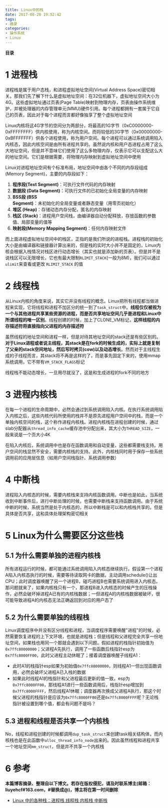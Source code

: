 ```yaml
---
title: Linux中的栈
date: 2017-08-20 19:52:42
tags: 
- 摘录
categories: 
- 操作系统
- Linux
---
```


__目录__

<!-- toc -->
<!--more-->

# 1 进程栈

进程栈是属于用户态栈，和进程虚拟地址空间(Virtual Address Space)密切相关。那我们先了解下什么是虚拟地址空间：在32位机器下，虚拟地址空间大小为4G。这些虚拟地址通过页表(Page Table)映射到物理内存，页表由操作系统维护，并被处理器的内存管理单元(MMU)硬件引用。每个进程都拥有一套属于它自己的页表，因此对于每个进程而言都好像独享了整个虚拟地址空间

Linux内核将这4G字节的空间分为两部分，将最高的1G字节（0xC0000000-0xFFFFFFFF）供内核使用，称为内核空间。而将较低的3G字节（0x00000000-0xBFFFFFFF）供各个进程使用，称为用户空间。每个进程可以通过系统调用陷入内核态，因此内核空间是由所有进程共享的。虽然说内核和用户态进程占用了这么大地址空间，但是并不意味它们使用了这么多物理内存，仅表示它可以支配这么大的地址空间。它们是根据需要，将物理内存映射到虚拟地址空间中使用

Linux对进程地址空间有个标准布局，地址空间中由各个不同的内存段组成(Memory Segment)，主要的内存段如下：

1. __程序段(Text Segment)__：可执行文件代码的内存映射
1. __数据段 (Data Segment)__：可执行文件的已初始化全局变量的内存映射
1. __BSS段 (BSS Segment)__：未初始化的全局变量或者静态变量（用零页初始化）
1. __堆区 (Heap)__：存储动态内存分配，匿名的内存映射
1. __栈区 (Stack)__：进程用户空间栈，由编译器自动分配释放，存放函数的参数值、局部变量的值等
1. __映射段(Memory Mapping Segment)__：任何内存映射文件

而上面进程虚拟地址空间中的栈区，正指的是我们所说的进程栈。进程栈的初始化大小是由编译器和链接器计算出来的，但是栈的实时大小并不是固定的，Linux内核会根据入栈情况对栈区进行动态增长（其实也就是添加新的页表）。但是并不是说栈区可以无限增长，它也有最大限制`RLIMIT_STACK`(一般为8M)，我们可以通过`ulimit`来查看或更改 `RLIMIT_STACK` 的值

# 2 线程栈

从Linux内核的角度来说，其实它并没有线程的概念。Linux把所有线程都当做进程来实现，它将线程和进程不加区分的统一到了`task_struct`中。__线程仅仅被视为一个与其他进程共享某些资源的进程，而是否共享地址空间几乎是进程和Linux中所谓线程的唯一区别__。线程创建的时候，加上了CLONE_VM标记，__这样线程的内存描述符将直接指向父进程的内存描述符__

虽然线程的地址空间和进程一样，但是对待其地址空间的stack还是有些区别的。__对于Linux进程或者说主线程，其stack是在fork的时候生成的，实际上就是复制了父亲的stack空间地址，然后写时拷贝(cow)以及动态增长__。然而对于主线程生成的子线程而言，其stack将不再是这样的了，而是事先固定下来的，使用mmap系统调用，它不带有`VM_STACK_FLAGS`标记

线程栈不能动态增长，一旦用尽就没了，这是和生成进程的fork不同的地方

# 3 进程内核栈

在每一个进程的生命周期中，必然会通过到系统调用陷入内核。在执行系统调用陷入内核之后，这些内核代码所使用的栈并不是原先进程用户空间中的栈，而是一个单独内核空间的栈，这个称作进程内核栈。进程内核栈在进程创建的时候，通过slab分配器从`thread_info_cache`缓存池中分配出来，其大小为`THREAD_SIZE`，一般来说是一个页大小4K

在陷入内核后，系统调用中也是存在函数调用和自动变量，这些都需要栈支持。用户空间的栈显然不安全，需要内核栈的支持。此外，内核栈同时用于保存一些系统调用前的应用层信息（如用户空间栈指针、系统调用参数）

# 4 中断栈

进程陷入内核态的时候，需要内核栈来支持内核函数调用。中断也是如此，当系统收到中断事件后，进行中断处理的时候，也需要中断栈来支持函数调用。由于系统中断的时候，系统当然是处于内核态的，所以中断栈是可以和内核栈共享的。但是具体是否共享，这和具体处理架构密切相关

# 5 Linux为什么需要区分这些栈

## 5.1 为什么需要单独的进程内核栈

所有进程运行的时候，都可能通过系统调用陷入内核态继续执行。假设第一个进程A陷入内核态执行的时候，需要等待读取网卡的数据，主动调用schedule()让出CPU；此时调度器唤醒了另一个进程B，碰巧进程B也需要系统调用进入内核态。那问题就来了，如果内核栈只有一个，那进程B进入内核态的时候产生的压栈操作，必然会破坏掉进程A已有的内核栈数据；一但进程A的内核栈数据被破坏，很可能导致进程A的内核态无法正确返回到对应的用户态了

## 5.2 为什么需要单独的线程栈

Linux调度程序中并没有区分线程和进程，当调度程序需要唤醒"进程"的时候，必然需要恢复进程的上下文环境，也就是进程栈；但是线程和父进程完全共享一份地址空间，如果栈也用同一个那就会遇到以下问题。假如进程的栈指针初始值为`0x7ffc80000000`；父进程A先执行，调用了一些函数后栈指针esp为`0x7ffc8000FF00`，此时父进程主动休眠了；接着调度器唤醒子线程A1：

* 此时A1的栈指针esp如果为初始值`0x7ffc80000000`，则线程A1一但出现函数调用，必然会破坏父进程A已入栈的数据
* 如果此时线程A1的栈指针和父进程最后更新的值一致，esp为`0x7ffc8000FF00`，那线程A1进行一些函数调用后，栈指针esp增加到`0x7ffc8000FFFF`，然后线程A1休眠；调度器再次换成父进程A执行，那这个时候父进程的栈指针是应该为`0x7ffc8000FF00`还是`0x7ffc8000FFFF`呢？无论栈指针被设置到哪个值，都会有问题不是吗？

## 5.3 进程和线程是否共享一个内核栈

No，线程和进程创建的时候都调用`dup_task_struct`来创建task相关结构体，而内核栈也是在此函数中`alloc_thread_info_node`出来的。因此虽然线程和进程共享一个地址空间`mm_struct`，但是并不共享一个内核栈

# 6 参考

__本篇博客摘录、整理自以下博文。若存在版权侵犯，请及时联系博主(邮箱：liuyehcf#163.com，#替换成@)，博主将在第一时间删除__

* [Linux 中的各种栈：进程栈 线程栈 内核栈 中断栈](http://blog.csdn.net/yangkuanqaz85988/article/details/52403726)
